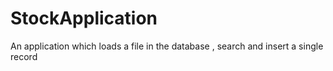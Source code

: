 # StockApplication
An application which loads a file in the database , search and insert a single record
